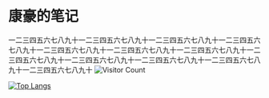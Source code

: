 # 康豪的笔记
一二三四五六七八九十一二三四五六七八九十一二三四五六七八九十一二三四五六七八九十一二三四五六七八九十一二三四五六七八九十一二三四五六七八九十一二三四五六七八九十一二三四五六七八九十一二三四五六七八九十一二三四五六七八九十一二三四五六七八九十
![Visitor Count](https://profile-counter.glitch.me/kanghao2022/count.svg)

[![Top Langs](https://github-readme-stats.vercel.app/api/top-langs/?username=kanghao2022&layout=compact)](https://github.com/kanghao2022/github-readme-stats)
